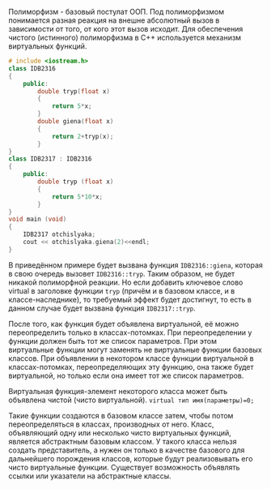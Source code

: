 Полиморфизм - базовый постулат ООП. Под полиморфизмом понимается разная реакция на внешне абсолютный вызов в зависимости от того, от кого этот вызов исходит.
Для обеспечения чистого (истинного) полиморфизма в C++ используется механизм виртуальных функций.
```cpp
# include <iostream.h>
class IDB2316
{
	public:
		double tryp(float x)
		{
			return 5*x;
		}
		double giena(float x)
		{
			return 2+tryp(x);
		}
}
class IDB2317 : IDB2316
{
	public:
		double tryp (float x)
		{
			return 5*10*x;
		}
}
void main (void)
{
	IDB2317 otchislyaka;
	cout << otchislyaka.giena(2)<<endl;
}
```
В приведённом примере будет вызвана функция `IDB2316::giena`, которая в свою очередь вызовет `IDB2316::tryp`. Таким образом, не будет никакой полиморфной реакции. Но если добавить ключевое слово virtual в заголовке функции `tryp` (причём и в базовом классе, и в классе-наследнике), то требуемый эффект будет достигнут, то есть в данном случае будет вызвана функция `IDB2317::tryp`.

После того, как функция будет объявлена виртуальной, её можно переопределить только в классах-потомках. При переопределении у функции должен быть тот же список параметров. При этом виртуальные функции могут заменять не виртуальные функции базовых классов. При объявлении в некотором классе функции виртуальной в классах-потомках, переопределяющих эту функцию, она также будет виртуальной, но только если она имеет тот же список параметров.

Виртуальная функция-элемент некоторого класса может быть объявлена чистой (чисто виртуальной).
`virtual тип имя(параметры)=0;`

Такие функции создаются в базовом классе затем, чтобы потом переопределяться в классах, производных от него. Класс, объявляющий одну или несколько чисто виртуальных функций, является абстрактным базовым классом. У такого класса нельзя создать представитель, а нужен он только в качестве базового для дальнейшего порождения классов, которые будут реализовывать его чисто виртуальные функции. Существует возможность объявлять ссылки или указатели на абстрактные классы.